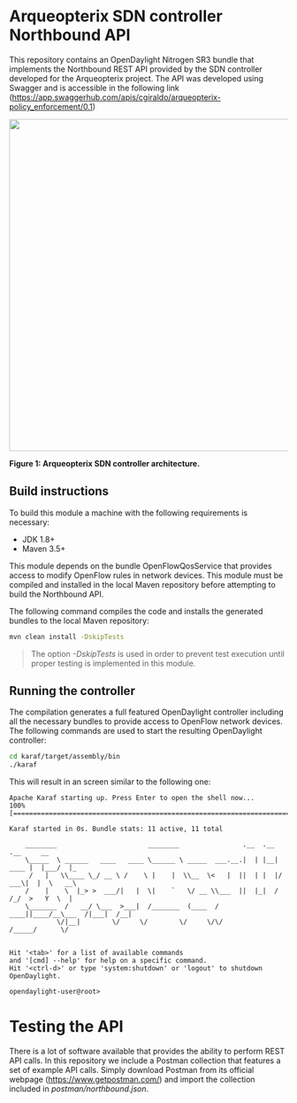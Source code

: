 # Arqueopterix SDN controller Northbound API

This repository contains an OpenDaylight Nitrogen SR3 bundle that implements the Northbound REST API provided by the SDN controller developed for the Arqueopterix project. The API was developed using Swagger and is accessible in the following link (https://app.swaggerhub.com/apis/cgiraldo/arqueopterix-policy_enforcement/0.1)

<img src="/images/northboundapi_drawing.png" width="600">

**Figure 1: Arqueopterix SDN controller architecture.**

## Build instructions

To build this module a machine with the following requirements is necessary:
 * JDK 1.8+
 * Maven 3.5+

This module depends on the bundle OpenFlowQosService that provides access to modify OpenFlow rules in network devices. This module must be compiled and installed in the local Maven repository before attempting to build the Northbound API.

The following command compiles the code and installs the generated bundles to the local Maven repository:

```sh
mvn clean install -DskipTests
```
> The option _-DskipTests_ is used in order to prevent test execution until proper testing is implemented in this module.

## Running the controller

The compilation generates a full featured OpenDaylight controller including all the necessary bundles to provide access to OpenFlow network devices. The following commands are used to start the resulting OpenDaylight controller:

```sh
cd karaf/target/assembly/bin
./karaf
```
This will result in an screen similar to the following one:

```
Apache Karaf starting up. Press Enter to open the shell now...
100% [========================================================================]

Karaf started in 0s. Bundle stats: 11 active, 11 total

    ________                       ________                .__  .__       .__     __       
    \_____  \ ______   ____   ____ \______ \ _____  ___.__.|  | |__| ____ |  |___/  |_     
     /   |   \\____ \_/ __ \ /    \ |    |  \\__  \<   |  ||  | |  |/ ___\|  |  \   __\    
    /    |    \  |_> >  ___/|   |  \|    `   \/ __ \\___  ||  |_|  / /_/  >   Y  \  |      
    \_______  /   __/ \___  >___|  /_______  (____  / ____||____/__\___  /|___|  /__|      
            \/|__|        \/     \/        \/     \/\/            /_____/      \/          


Hit '<tab>' for a list of available commands
and '[cmd] --help' for help on a specific command.
Hit '<ctrl-d>' or type 'system:shutdown' or 'logout' to shutdown OpenDaylight.

opendaylight-user@root>

```

# Testing the API

There is a lot of software available that provides the ability to perform REST API calls. In this repository we include a Postman collection that features a set of example API calls. Simply download Postman from its official webpage (https://www.getpostman.com/) and import the collection included in _postman/northbound.json_.
